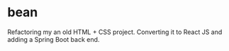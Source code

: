 # bean
Refactoring my an old HTML + CSS project. Converting it to React JS and adding a Spring Boot back end.
